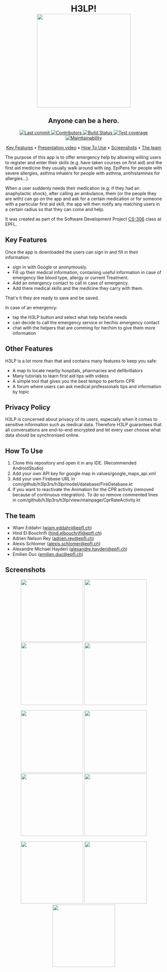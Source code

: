 
<h1 align="center">
  H3LP!
 <br>
  <a href="https://github.com/H3LP3RS/HELP"><img src="https://github.com/H3LP3RS/HELP/blob/main/app/src/main/res/drawable/heart_link.png" width="300"></a>
  <br>
</h1>

<h2 align="center">Anyone can be a hero.</h2>

<p align="center">

  <a href="https://github.com/H3LP3RS/HELP/commit/main">
    <img src="https://img.shields.io/github/last-commit/H3LP3RS/HELP"
        alt="Last commit">
  </a>

  <a href="https://github.com/H3LP3RS/HELP/graphs/contributors">
      <img src="https://img.shields.io/github/contributors/H3LP3RS/HELP"
       alt="Contributors">
  </a>

 
 
  <a href="https://cirrus-ci.com/github/H3LP3RS/HELP">
    <img src="https://api.cirrus-ci.com/github/H3LP3RS/HELP.svg"
         alt="Build Status">
  </a>
    
  <a href="https://codeclimate.com/github/H3LP3RS/HELP/test_coverage">
    <img src="https://api.codeclimate.com/v1/badges/dbecacba890747624c24/test_coverage"
         alt="Test coverage">
  </a>
    
  <a href="https://codeclimate.com/github/H3LP3RS/HELP/maintainability">
    <img src="https://api.codeclimate.com/v1/badges/dbecacba890747624c24/maintainability"
         alt="Mainttainability">
  </a>
    
</p>

<p align="center">
  <a href="#key-features">Key Features</a> •
  <a href="https://www.youtube.com/watch?v=d6ds5Lch3GA">Presentation video</a> •
  <a href="#how-to-use">How To Use</a> •
  <a href="#screenshots">Screenshots</a> •
  <a href="#the-team">The team</a>
</p>

The purpose of this app is to offer emergency help by allowing willing users to register and enter their skills (e.g. have taken courses on first aid) and the first aid medicine they usually walk around with (eg. EpiPens for people with severe allergies, asthma inhalers for people with asthma, antihistamines for allergies…).

When a user suddenly needs their medication (e.g. if they had an anaphylactic shock), after calling an ambulance, them (or the people they are with) can go on the app and ask for a certain medication or for someone with a particular first aid skill, the app will then notify any matching users in a certain radius so that they can come and help.

It was created as part of the Software Development Project [CS-306](https://edu.epfl.ch/coursebook/en/software-development-project-CS-306-1)
class at EPFL.

## Key Features

Once the app is downloaded the users can sign in and fill in their information:
- sign in with Google or anonymously. 
- Fill up their medical information, containing useful information in case of emergency like blood type, allergy or current Treatment.
- Add  an emergency contact to call in case of emergency.
- Add there medical skills and the medicine they carry with them.

That's it they are ready to save and be saved.

In case of an emergency:
- tap the H3LP button and select what help he/she needs
- can decide to call the emergency service or her/his emergency contact
- chat with the helpers that are comming for her/him  to give them more information


## Other Features

H3LP is a lot more than that and contains many features to keep you safe:
- A map to locate nearby hospitals, pharmacies and defibrillators
- Many tutorials to learn first aid tips with videos
- A simple tool that gives you the best tempo to perform CPR
- A forum where users can ask medical professionals tips and information by topic

## Privacy Policy

H3LP is concerned about privacy of its users, especially when it comes to sensitive information such as medical data. Therefore H3LP guarantees that all conversations are end-to-end encrypted and let every user choose what data should be synchronised online.

## How To Use

1. Clone this repository and open it in any IDE. (Recommended AndroidStudio)
2. Add your own API key for google map in values/google_maps_api.xml
3. Add your own Firebase URL in com/github/h3lp3rs/h3lp/model/database/FireDatabase.kt
4. If you want to reactivate the Animation for the CPR activity (removed because of continuous integration). To do so remove commented lines in com/github/h3lp3rs/h3lp/view/mainpage/CprRateActivity.kt




## The team
- Wiam Eddahri (wiam.eddahri@epfl.ch)
- Hind El Bouchrifi (hind.elbouchrifi@epfl.ch)
- Adrien Nelson Rey (adrien.rey@epfl.ch)
- Alexis Schlomer (alexis.schlomer@epfl.ch)
- Alexandre Michael Hayderi (alexandre.hayderi@epfl.ch)
- Emilien Duc (emilien.duc@epfl.ch)


## Screenshots

<p align="center">

  <img src="/screenshots/Intro.png"  width="200"/>
  <img src="/screenshots/home.png"  width="200"/>
   <img src="/screenshots/skills.png"  width="200"/>
  <img src="/screenshots/help.png"  width="200"/>
  
</p>
<p align="center">

  <img src="/screenshots/Helper.png"  width="200"/>
  <img src="/screenshots/Helpee.png"  width="200"/>
   <img src="/screenshots/chat.png"  width="200"/>
  <img src="/screenshots/CPR.png"  width="200"/>
  
</p>

<p align="center">
  <img src="/screenshots/tuto.png"  width="200"/>
   <img src="/screenshots/Professional.png"  width="200"/>
  <img src="/screenshots/Forum.png"  width="200"/>
  
</p>


